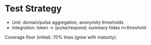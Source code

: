 # Test Strategy

- Unit: domain/pulse aggregation, anonymity thresholds
- Integration: token → /pulse/respond; summary hides n<threshold

Coverage floor (initial): 70% lines (grow with maturity).